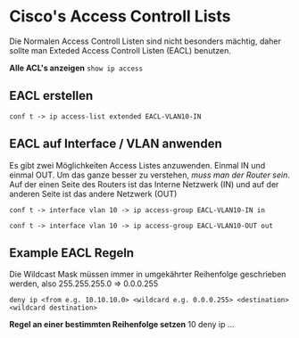 # Cisco's Access Controll Lists

Die Normalen Access Controll Listen sind nicht besonders mächtig, daher sollte man Exteded Access Controll Listen (EACL) benutzen.

**Alle ACL's anzeigen**
`show ip access`

## EACL erstellen
`conf t -> ip access-list extended EACL-VLAN10-IN`

## EACL auf Interface / VLAN anwenden
Es gibt zwei Möglichkeiten Access Listes anzuwenden. Einmal IN und einmal OUT. Um das ganze besser zu verstehen, *muss man der Router sein*.
Auf der einen Seite des Routers ist das Interne Netzwerk (IN) und auf der anderen Seite ist das andere Netzwerk (OUT)

`conf t -> interface vlan 10 -> ip access-group EACL-VLAN10-IN in`

`conf t -> interface vlan 10 -> ip access-group EACL-VLAN10-OUT out`

## Example EACL Regeln
Die Wildcast Mask müssen immer in umgekährter Reihenfolge geschrieben werden, also 255.255.255.0 => 0.0.0.255

`deny ip <from e.g. 10.10.10.0> <wildcard e.g. 0.0.0.255> <destination> <wildcard destination>`

**Regel an einer bestimmten Reihenfolge setzen**
10 deny ip ...
